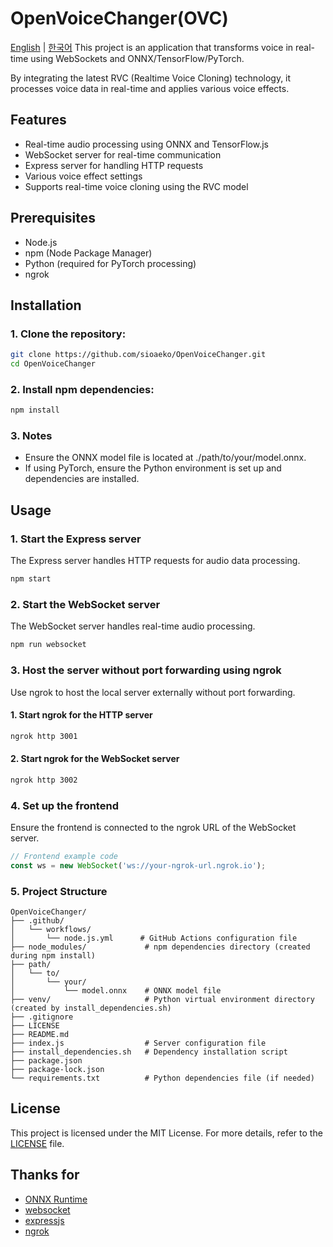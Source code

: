 
# OpenVoiceChanger(OVC) 

[English](https://github.com/sioaeko/OpenVoiceChanger/blob/main/README.md) | [한국어](https://github.com/sioaeko/OpenVoiceChanger/blob/main/README_KR.md)
This project is an application that transforms voice in real-time using WebSockets and ONNX/TensorFlow/PyTorch.

By integrating the latest RVC (Realtime Voice Cloning) technology, it processes voice data in real-time and applies various voice effects.

## Features

- Real-time audio processing using ONNX and TensorFlow.js
- WebSocket server for real-time communication
- Express server for handling HTTP requests
- Various voice effect settings
- Supports real-time voice cloning using the RVC model

## Prerequisites

- Node.js
- npm (Node Package Manager)
- Python (required for PyTorch processing)
- ngrok

## Installation

### 1. Clone the repository:

   ```bash
   git clone https://github.com/sioaeko/OpenVoiceChanger.git
   cd OpenVoiceChanger
   ```

### 2. Install npm dependencies:

   ```bash
   npm install
   ```

### 3. Notes

   - Ensure the ONNX model file is located at ./path/to/your/model.onnx.
   - If using PyTorch, ensure the Python environment is set up and dependencies are installed.

## Usage

### 1. Start the Express server
The Express server handles HTTP requests for audio data processing.
 ```bash
 npm start
 ```

### 2. Start the WebSocket server
The WebSocket server handles real-time audio processing.
```bash
npm run websocket
 ```

### 3. Host the server without port forwarding using ngrok
Use ngrok to host the local server externally without port forwarding.

#### 1. Start ngrok for the HTTP server
```bash
ngrok http 3001
 ```
#### 2. Start ngrok for the WebSocket server
```bash
ngrok http 3002
 ```

### 4. Set up the frontend
Ensure the frontend is connected to the ngrok URL of the WebSocket server.
```javascript
// Frontend example code
const ws = new WebSocket('ws://your-ngrok-url.ngrok.io');
 ```

### 5. Project Structure
```plaintext
OpenVoiceChanger/
├── .github/
│   └── workflows/
│       └── node.js.yml      # GitHub Actions configuration file
├── node_modules/             # npm dependencies directory (created during npm install)
├── path/
│   └── to/
│       └── your/
│           └── model.onnx    # ONNX model file
├── venv/                     # Python virtual environment directory (created by install_dependencies.sh)
├── .gitignore
├── LICENSE
├── README.md
├── index.js                  # Server configuration file
├── install_dependencies.sh   # Dependency installation script
├── package.json
├── package-lock.json
└── requirements.txt          # Python dependencies file (if needed)
```

## License

This project is licensed under the MIT License. For more details, refer to the [LICENSE](https://github.com/sioaeko/OpenVoiceChanger/blob/main/LICENSE) file.

## Thanks for

- [ONNX Runtime](https://github.com/microsoft/onnxruntime)
- [websocket](https://www.npmjs.com/package/ws)
- [expressjs](https://expressjs.com/)
- [ngrok](https://ngrok.com/)

